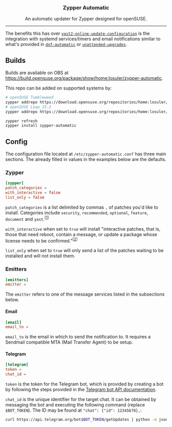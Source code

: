 <div align="center">
<p align="center">
  <a href="https://gitlab.com/losuler/zypper-automatic">
  </a>

  <p align="center">
    <h3 align="center">Zypper Automatic</h3>
    <p align="center">
      An automatic updater for Zypper designed for openSUSE.
    </p>
  </p>
</p>
</div>

<hr />

The benefits this has over [`yast2-online-update-configuration`](https://github.com/yast/yast-online-update-configuration) is the integration with systemd services/timers and email notifications similar to what's provided in [`dnf-automatic`](https://dnf.readthedocs.io/en/latest/automatic.html) or [`unattended-upgrades`](https://wiki.debian.org/UnattendedUpgrades).

## Builds

Builds are available on OBS at https://build.opensuse.org/package/show/home:losuler/zypper-automatic.

This repo can be added on supported systems by:

```bash
# openSUSE Tumbleweed
zypper addrepo https://download.opensuse.org/repositories/home:losuler/openSUSE_Tumbleweed/home:losuler.repo
# openSUSE Leap 15.2
zypper addrepo https://download.opensuse.org/repositories/home:losuler/openSUSE_Leap_15.2/home:losuler.repo
```

```bash
zypper refresh
zypper install zypper-automatic
```

## Config

The configuration file located at `/etc/zypper-automatic.conf` has three main sections. The already filled in values in the examples below are the defaults.

### Zypper

```toml
[zypper]
patch_categories =
with_interactive = false
list_only = false
```

`patch_categories` is a list delimited by commas `,` of patches you'd like to install. Categories include `security`, `recommended`, `optional`, `feature`, `document` and `yast`.<sup>[[1]]</sup>

`with_interactive` when set to `true` will install "interactive patches, that is, those that need reboot, contain a message, or update a package whose license needs to be confirmed."<sup>[[2]]</sup>

`list_only` when set to `true` will only send a list of the patches waiting to be installed and will not install them.

[1]: https://en.opensuse.org/SDB:Zypper_manual#CONCEPTS
[2]: https://en.opensuse.org/SDB:Zypper_manual#COMMANDS

### Emitters

```toml
[emitters]
emitter =
```

The `emitter` refers to one of the message services listed in the subsections below.

#### Email

```toml
[email]
email_to =
```

`email_to` is the email in which to send the notification to. It requires a Sendmail compatible MTA (Mail Transfer Agent) to be setup.

#### Telegram

```toml
[telegram]
token =
chat_id =
```

`token` is the token for the Telegram bot, which is provided by creating a bot by following the steps provided in the [Telegram bot API documentation](https://core.telegram.org/bots#3-how-do-i-create-a-bot).

`chat_id` is the unique identifier for the target chat. It can be obtained by messaging the bot and executing the following command (replace `$BOT_TOKEN`). The ID may be found at `"chat": {"id": 12345678},`:

```sh
curl https://api.telegram.org/bot$BOT_TOKEN/getUpdates | python -m json.tool
```
